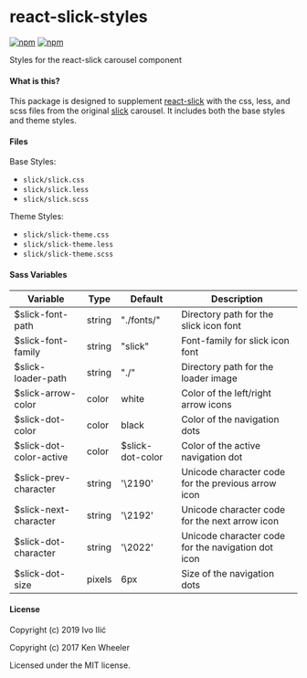 # react-slick-styles

[![npm](https://img.shields.io/npm/v/react-slick-styles.svg?maxAge=86400?style=flat-square)](https://www.npmjs.com/package/react-slick-styles) [![npm](https://img.shields.io/npm/dm/react-slick-styles.svg?maxAge=86400?style=flat-square)](https://www.npmjs.com/package/react-slick-styles)

Styles for the react-slick carousel component

#### What is this?

This package is designed to supplement [react-slick](https://github.com/akiran/react-slick) with the css, less, and scss files from the original [slick](https://github.com/kenwheeler/slick) carousel. It includes both the base styles and theme styles.

#### Files

Base Styles:

- `slick/slick.css`
- `slick/slick.less`
- `slick/slick.scss`

Theme Styles:

- `slick/slick-theme.css`
- `slick/slick-theme.less`
- `slick/slick-theme.scss`

#### Sass Variables

| Variable                 | Type   | Default           | Description                                        |
| ------------------------ | ------ | ----------------- | -------------------------------------------------- |
| \$slick-font-path        | string | "./fonts/"        | Directory path for the slick icon font             |
| \$slick-font-family      | string | "slick"           | Font-family for slick icon font                    |
| \$slick-loader-path      | string | "./"              | Directory path for the loader image                |
| \$slick-arrow-color      | color  | white             | Color of the left/right arrow icons                |
| \$slick-dot-color        | color  | black             | Color of the navigation dots                       |
| \$slick-dot-color-active | color  | \$slick-dot-color | Color of the active navigation dot                 |
| \$slick-prev-character   | string | '\2190'           | Unicode character code for the previous arrow icon |
| \$slick-next-character   | string | '\2192'           | Unicode character code for the next arrow icon     |
| \$slick-dot-character    | string | '\2022'           | Unicode character code for the navigation dot icon |
| \$slick-dot-size         | pixels | 6px               | Size of the navigation dots                        |

#### License

Copyright (c) 2019 Ivo Ilić

Copyright (c) 2017 Ken Wheeler

Licensed under the MIT license.
